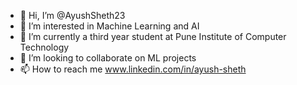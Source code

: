 - 👋 Hi, I’m @AyushSheth23
- 👀 I’m interested in Machine Learning and AI
- 🌱 I’m currently a third year student at Pune Institute of Computer Technology
- 💞️ I’m looking to collaborate on ML projects
- 📫 How to reach me www.linkedin.com/in/ayush-sheth
